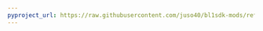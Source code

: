 ```yaml
---
pyproject_url: https://raw.githubusercontent.com/juso40/bl1sdk-mods/refs/heads/main/photomode/pyproject.toml
---
```

